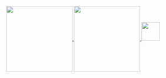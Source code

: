 <a href="https://github.com/anuraghazra/github-readme-stats">
  <img height="180em" align="center" src="https://github-readme-stats.vercel.app/api?username=voidotexe&show_icons=true&theme=tokyonight" />
</a>

<a href="https://github.com/anuraghazra/github-readme-stats">
  <img height="180em" align="center" src="https://github-readme-stats.vercel.app/api/top-langs/?username=voidotexe&theme=tokyonight" />
</a>

<img height="50em" src="https://cdn.jsdelivr.net/gh/devicons/devicon/icons/csharp/csharp-original.svg" />
